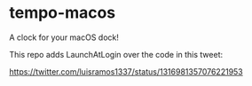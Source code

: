 # tempo-macos
A clock for your macOS dock!

This repo adds LaunchAtLogin over the code in this tweet:

https://twitter.com/luisramos1337/status/1316981357076221953
